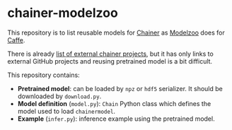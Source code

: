 # chainer-modelzoo

This repository is to list reusable models for [Chainer](https://github.com/pfnet/chainer)
as [Modelzoo](https://github.com/BVLC/caffe/wiki/Model-Zoo) does for [Caffe](https://github.com/BVLC/caffe).

There is already [list of external chainer projects](https://github.com/pfnet/chainer/wiki/External-examples),
but it has only links to external GitHub projects and reusing pretrained model is a bit difficult.

This repository contains:

- **Pretrained model**: can be loaded by `npz` or `hdf5` serializer. It should be downloaded by `download.py`.
- **Model definition** (`model.py`): `Chain` Python class which defines the model used to load `chainermodel`.
- **Example** (`infer.py`): inference example using the pretrained model.
